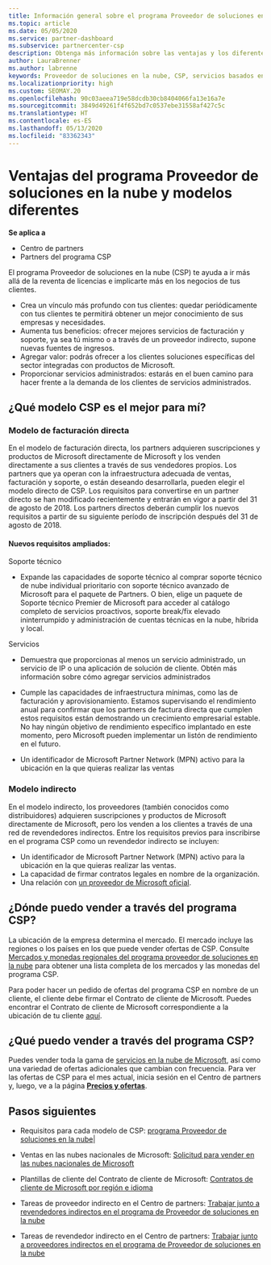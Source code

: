 ```yaml
---
title: Información general sobre el programa Proveedor de soluciones en la nube
ms.topic: article
ms.date: 05/05/2020
ms.service: partner-dashboard
ms.subservice: partnercenter-csp
description: Obtenga más información sobre las ventajas y los diferentes modelos del programa Proveedor de soluciones en la nube para ayudar a su empresa a crecer con nuevos clientes y nuevos conocimientos.
author: LauraBrenner
ms.author: labrenne
keywords: Proveedor de soluciones en la nube, CSP, servicios basados en la nube, Azure, Office 365, Dynamics, partner de CSP, vender en CSP, partner directo, partner de CSP directo, revendedor de CSP indirecto, CSP directo, CSP indirecto, modelo directo, modelo indirecto, revendedor indirecto, proveedor indirecto, proveedor, distribuidor, programa proveedor de soluciones en la nube
ms.localizationpriority: high
ms.custom: SEOMAY.20
ms.openlocfilehash: 90c03aeea719e58dcdb30cb8404066fa13e16a7e
ms.sourcegitcommit: 3849d49261f4f652bd7c0537ebe31558af427c5c
ms.translationtype: HT
ms.contentlocale: es-ES
ms.lasthandoff: 05/13/2020
ms.locfileid: "83362343"
---
```

# <a name="cloud-solution-provider-program-benefits-and-different-models"></a>Ventajas del programa Proveedor de soluciones en la nube y modelos diferentes

**Se aplica a**

- Centro de partners
- Partners del programa CSP

El programa Proveedor de soluciones en la nube (CSP) te ayuda a ir más allá de la reventa de licencias e implicarte más en los negocios de tus clientes.

- Crea un vínculo más profundo con tus clientes: quedar periódicamente con tus clientes te permitirá obtener un mejor conocimiento de sus empresas y necesidades.
- Aumenta tus beneficios: ofrecer mejores servicios de facturación y soporte, ya sea tú mismo o a través de un proveedor indirecto, supone nuevas fuentes de ingresos.  
- Agregar valor: podrás ofrecer a los clientes soluciones específicas del sector integradas con productos de Microsoft.
- Proporcionar servicios administrados: estarás en el buen camino para hacer frente a la demanda de los clientes de servicios administrados. 

## <a name="which-csp-model-is-best-for-me"></a>¿Qué modelo CSP es el mejor para mí?

### <a name="direct-bill-model"></a>Modelo de facturación directa

 En el modelo de facturación directa, los partners adquieren suscripciones y productos de Microsoft directamente de Microsoft y los venden directamente a sus clientes a través de sus vendedores propios. Los partners que ya operan con la infraestructura adecuada de ventas, facturación y soporte, o están deseando desarrollarla, pueden elegir el modelo directo de CSP. Los requisitos para convertirse en un partner directo se han modificado recientemente y entrarán en vigor a partir del 31 de agosto de 2018. Los partners directos deberán cumplir los nuevos requisitos a partir de su siguiente período de inscripción después del 31 de agosto de 2018.

#### <a name="new-expanded-requirements"></a>Nuevos requisitos ampliados:

Soporte técnico

- Expande las capacidades de soporte técnico al comprar soporte técnico de nube individual prioritario con soporte técnico avanzado de Microsoft para el paquete de Partners. O bien, elige un paquete de Soporte técnico Premier de Microsoft para acceder al catálogo completo de servicios proactivos, soporte break/fix elevado ininterrumpido y administración de cuentas técnicas en la nube, híbrida y local.

Servicios

- Demuestra que proporcionas al menos un servicio administrado, un servicio de IP o una aplicación de solución de cliente. Obtén más información sobre cómo agregar servicios administrados

- Cumple las capacidades de infraestructura mínimas, como las de facturación y aprovisionamiento.
Estamos supervisando el rendimiento anual para confirmar que los partners de factura directa que cumplen estos requisitos están demostrando un crecimiento empresarial estable. No hay ningún objetivo de rendimiento específico implantado en este momento, pero Microsoft pueden implementar un listón de rendimiento en el futuro.

- Un identificador de Microsoft Partner Network (MPN) activo para la ubicación en la que quieras realizar las ventas

### <a name="indirect-model"></a>Modelo indirecto

En el modelo indirecto, los proveedores (también conocidos como distribuidores) adquieren suscripciones y productos de Microsoft directamente de Microsoft, pero los venden a los clientes a través de una red de revendedores indirectos. Entre los requisitos previos para inscribirse en el programa CSP como un revendedor indirecto se incluyen:

- Un identificador de Microsoft Partner Network (MPN) activo para la ubicación en la que quieras realizar las ventas.
- La capacidad de firmar contratos legales en nombre de la organización.
- Una relación con [un proveedor de Microsoft oficial](https://partnercenter.microsoft.com/partner/find-a-provider).

## <a name="where-can-i-sell-through-the-csp-program"></a>¿Dónde puedo vender a través del programa CSP?

La ubicación de la empresa determina el mercado. El mercado incluye las regiones o los países en los que puede vender ofertas de CSP. Consulte [Mercados y monedas regionales del programa proveedor de soluciones en la nube](regional-authorization-overview.md) para obtener una lista completa de los mercados y las monedas del programa CSP.

Para poder hacer un pedido de ofertas del programa CSP en nombre de un cliente, el cliente debe firmar el Contrato de cliente de Microsoft. Puedes encontrar el Contrato de cliente de Microsoft correspondiente a la ubicación de tu cliente [aquí](agreements.md).  

## <a name="what-can-i-sell-through-the-csp-program"></a>¿Qué puedo vender a través del programa CSP?

Puedes vender toda la gama de [servicios en la nube de Microsoft](https://partner.microsoft.com/cloud-solution-provider/products-and-services), así como una variedad de ofertas adicionales que cambian con frecuencia. Para ver las ofertas de CSP para el mes actual, inicia sesión en el Centro de partners y, luego, ve a la página [**Precios y ofertas**](https://partnercenter.microsoft.com/pcv/sales).

## <a name="next-steps"></a>Pasos siguientes

- Requisitos para cada modelo de CSP: [programa Proveedor de soluciones en la nube](https://partnercenter.microsoft.com/partner/cloud-solution-provider)|

- Ventas en las nubes nacionales de Microsoft: [Solicitud para vender en las nubes nacionales de Microsoft](csp-national-clouds-overview.md)

- Plantillas de cliente del Contrato de cliente de Microsoft: [Contratos de cliente de Microsoft por región e idioma](agreements.md)

- Tareas de proveedor indirecto en el Centro de partners: [Trabajar junto a revendedores indirectos en el programa de Proveedor de soluciones en la nube](indirect-provider-tasks-in-partner-center.md)

- Tareas de revendedor indirecto en el Centro de partners: [Trabajar junto a proveedores indirectos en el programa de Proveedor de soluciones en la nube](indirect-reseller-tasks-in-partner-center.md)
